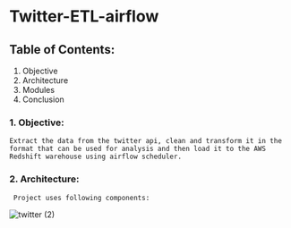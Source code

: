 # Twitter-ETL-airflow

## Table of Contents:
1. Objective
2. Architecture
3. Modules
4. Conclusion

### 1. Objective:
    Extract the data from the twitter api, clean and transform it in the format that can be used for analysis and then load it to the AWS Redshift warehouse using airflow scheduler.

### 2. Architecture:
     Project uses following components:
     
![twitter (2)](https://user-images.githubusercontent.com/16570874/148721358-6156dc4a-c7d5-4214-8738-cfdebe7db03b.png)

